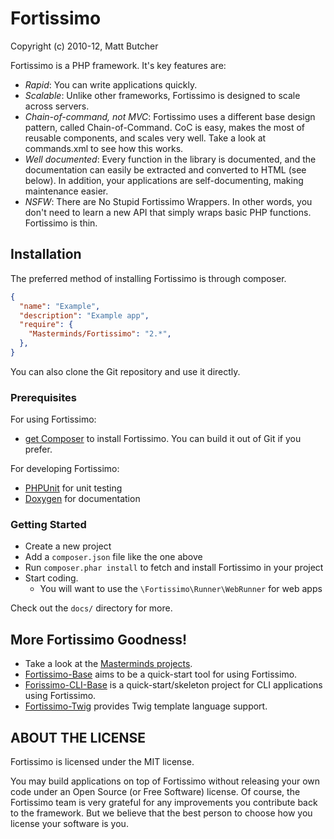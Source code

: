 # Fortissimo #
Copyright (c) 2010-12, Matt Butcher

Fortissimo is a PHP framework. It's key features are:

* _Rapid_: You can write applications quickly.
* _Scalable_: Unlike other frameworks, Fortissimo is designed to scale across servers.
* _Chain-of-command, not MVC_: Fortissimo uses a different base design pattern, called
  Chain-of-Command. CoC is easy, makes the most of reusable components, and scales 
  very well. Take a look at commands.xml to see how this works.
* _Well documented_: Every function in the library is documented, and the 
  documentation can easily be extracted and converted to HTML (see below). In 
  addition, your applications are self-documenting, making maintenance easier.
* _NSFW_: There are No Stupid Fortissimo Wrappers. In other words, you don't need to 
  learn a new API that simply wraps basic PHP functions. Fortissimo is thin.

## Installation ##

The preferred method of installing Fortissimo is through composer.

```json
{
  "name": "Example",
  "description": "Example app",
  "require": {
    "Masterminds/Fortissimo": "2.*",
  },
}
```

You can also clone the Git repository and use it directly.

### Prerequisites ###

For using Fortissimo:

* [get Composer](http://getcomposer.org) to install Fortissimo. You can
  build it out of Git if you prefer.

For developing Fortissimo:

* [PHPUnit](http://phpunit.de) for unit testing
* [Doxygen](http://www.stack.nl/~dimitri/doxygen/) for documentation

### Getting Started ###

* Create a new project
* Add a `composer.json` file like the one above
* Run `composer.phar install` to fetch and install Fortissimo in your
  project
* Start coding.
  - You will want to use the `\Fortissimo\Runner\WebRunner` for web apps

Check out the `docs/` directory for more.

## More Fortissimo Goodness!

* Take a look at the [Masterminds
projects](https://github.com/masterminds).
* [Fortissimo-Base](https://github.com/Masterminds/Fortissimo-Base) aims to be a quick-start tool for using
  Fortissimo.
* [Forissimo-CLI-Base](https://github.com/Masterminds/Fortissimo-CLI-Base) is a quick-start/skeleton project for CLI applications using Fortissimo.
* [Fortissimo-Twig](https://github.com/Masterminds/Fortissimo-Twig) provides Twig template language support.

## ABOUT THE LICENSE ##
Fortissimo is licensed under the MIT license.

You may build applications on top of Fortissimo without releasing your own code
under an Open Source (or Free Software) license. Of course, the Fortissimo team
is very grateful for any improvements you contribute back to the framework. But
we believe that the best person to choose how you license your software is you.

